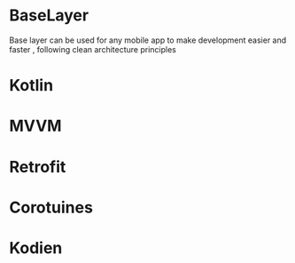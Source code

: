 # BaseLayer

Base layer can be used for any mobile app to make development easier and faster , following clean architecture principles  

# Kotlin 
# MVVM
# Retrofit
# Corotuines
# Kodien


